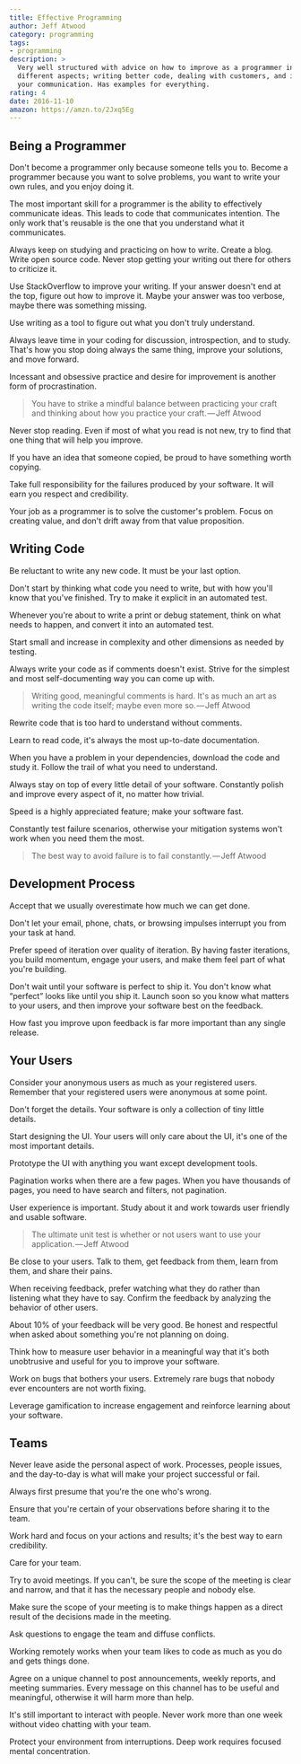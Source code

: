 ```yaml
---
title: Effective Programming
author: Jeff Atwood
category: programming
tags:
- programming
description: >
  Very well structured with advice on how to improve as a programmer in
  different aspects; writing better code, dealing with customers, and improving
  your communication. Has examples for everything.
rating: 4
date: 2016-11-10
amazon: https://amzn.to/2Jxq5Eg
---
```


## Being a Programmer

Don't become a programmer only because someone tells you to. Become a programmer
because you want to solve problems, you want to write your own rules, and you
enjoy doing it.

The most important skill for a programmer is the ability to effectively
communicate ideas. This leads to code that communicates intention. The only work
that's reusable is the one that you understand what it communicates.

Always keep on studying and practicing on how to write. Create a blog. Write
open source code. Never stop getting your writing out there for others to
criticize it.

Use StackOverflow to improve your writing. If your answer doesn't end at the
top, figure out how to improve it. Maybe your answer was too verbose, maybe
there was something missing.

Use writing as a tool to figure out what you don't truly understand.

Always leave time in your coding for discussion, introspection, and to study.
That's how you stop doing always the same thing, improve your solutions, and
move forward.

Incessant and obsessive practice and desire for improvement is another form of
procrastination.

> You have to strike a mindful balance between practicing your craft and
> thinking about how you practice your craft. — Jeff Atwood

Never stop reading. Even if most of what you read is not new, try to find that
one thing that will help you improve.

If you have an idea that someone copied, be proud to have something worth
copying.

Take full responsibility for the failures produced by your software. It will
earn you respect and credibility.

Your job as a programmer is to solve the customer's problem. Focus on creating
value, and don't drift away from that value proposition.

## Writing Code

Be reluctant to write any new code. It must be your last option.

Don't start by thinking what code you need to write, but with how you'll know
that you've finished. Try to make it explicit in an automated test.

Whenever you're about to write a print or debug statement, think on what needs
to happen, and convert it into an automated test.

Start small and increase in complexity and other dimensions as needed by
testing.

Always write your code as if comments doesn't exist. Strive for the simplest and
most self-documenting way you can come up with.

> Writing good, meaningful comments is hard. It's as much an art as writing the
> code itself; maybe even more so. — Jeff Atwood

Rewrite code that is too hard to understand without comments.

Learn to read code, it's always the most up-to-date documentation.

When you have a problem in your dependencies, download the code and study it.
Follow the trail of what you need to understand.

Always stay on top of every little detail of your software. Constantly polish
and improve every aspect of it, no matter how trivial.

Speed is a highly appreciated feature; make your software fast.

Constantly test failure scenarios, otherwise your mitigation systems won't work
when you need them the most.

> The best way to avoid failure is to fail constantly. — Jeff Atwood

## Development Process

Accept that we usually overestimate how much we can get done.

Don't let your email, phone, chats, or browsing impulses interrupt you from your
task at hand.

Prefer speed of iteration over quality of iteration. By having faster
iterations, you build momentum, engage your users, and make them feel part of
what you're building.

Don't wait until your software is perfect to ship it. You don't know what
“perfect” looks like until you ship it. Launch soon so you know what matters to
your users, and then improve your software best on the feedback.

How fast you improve upon feedback is far more important than any single
release.

## Your Users

Consider your anonymous users as much as your registered users. Remember that
your registered users were anonymous at some point.

Don't forget the details. Your software is only a collection of tiny little
details.

Start designing the UI. Your users will only care about the UI, it's one of the
most important details.

Prototype the UI with anything you want except development tools.

Pagination works when there are a few pages. When you have thousands of pages,
you need to have search and filters, not pagination.

User experience is important. Study about it and work towards user friendly and
usable software.

> The ultimate unit test is whether or not users want to use your
> application. — Jeff Atwood

Be close to your users. Talk to them, get feedback from them, learn from them,
and share their pains.

When receiving feedback, prefer watching what they do rather than listening what
they have to say. Confirm the feedback by analyzing the behavior of other users.

About 10% of your feedback will be very good. Be honest and respectful when
asked about something you're not planning on doing.

Think how to measure user behavior in a meaningful way that it's both
unobtrusive and useful for you to improve your software.

Work on bugs that bothers your users. Extremely rare bugs that nobody ever
encounters are not worth fixing.

Leverage gamification to increase engagement and reinforce learning about your
software.

## Teams

Never leave aside the personal aspect of work. Processes, people issues, and the
day-to-day is what will make your project successful or fail.

Always first presume that you're the one who's wrong.

Ensure that you're certain of your observations before sharing it to the team.

Work hard and focus on your actions and results; it's the best way to earn
credibility.

Care for your team.

Try to avoid meetings. If you can't, be sure the scope of the meeting is clear
and narrow, and that it has the necessary people and nobody else.

Make sure the scope of your meeting is to make things happen as a direct result
of the decisions made in the meeting.

Ask questions to engage the team and diffuse conflicts.

Working remotely works when your team likes to code as much as you do and gets
things done.

Agree on a unique channel to post announcements, weekly reports, and meeting
summaries. Every message on this channel has to be useful and meaningful,
otherwise it will harm more than help.

It's still important to interact with people. Never work more than one week
without video chatting with your team.

Protect your environment from interruptions. Deep work requires focused mental
concentration.
